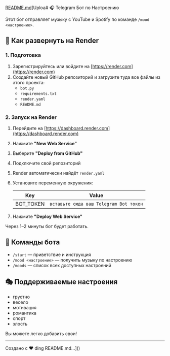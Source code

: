 [README.md](https://github.com/user-attachments/files/20993804/README.md)[Uploa# 🎧 Telegram Бот по Настроению

Этот бот отправляет музыку с YouTube и Spotify по команде `/mood <настроение>`.

## 🚀 Как развернуть на Render

### 1. Подготовка
1. Зарегистрируйтесь или войдите на [https://render.com](https://render.com)
2. Создайте новый GitHub репозиторий и загрузите туда все файлы из этого проекта:
   - `bot.py`
   - `requirements.txt`
   - `render.yaml`
   - `README.md`

### 2. Запуск на Render
1. Перейдите на [https://dashboard.render.com](https://dashboard.render.com)
2. Нажмите **"New Web Service"**
3. Выберите **"Deploy from GitHub"**
4. Подключите свой репозиторий
5. Render автоматически найдёт `render.yaml`
6. Установите переменную окружения:

   | Key       | Value                                      |
   |-----------|--------------------------------------------|
   | BOT_TOKEN | `вставьте сюда ваш Telegram Bot токен`     |

7. Нажмите **"Deploy Web Service"**

Через 1–2 минуты бот будет работать.

## 🤖 Команды бота

- `/start` — приветствие и инструкция
- `/mood <настроение>` — получить музыку по настроению
- `/moods` — список всех доступных настроений

## 🎭 Поддерживаемые настроения

- грустно
- весело
- мотивация
- романтика
- спорт
- злость

Вы можете легко добавить свои!

---

Создано с ❤️
ding README.md…]()
